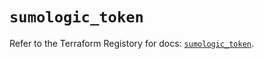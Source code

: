 # `sumologic_token`

Refer to the Terraform Registory for docs: [`sumologic_token`](https://www.terraform.io/docs/providers/sumologic/r/token).
